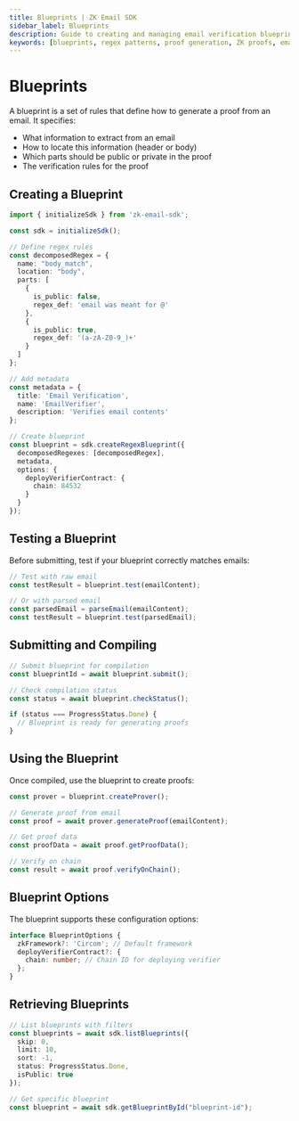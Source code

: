 ```yaml
---
title: Blueprints | ZK Email SDK
sidebar_label: Blueprints
description: Guide to creating and managing email verification blueprints in ZK Email SDK, including regex pattern matching, proof generation, and on-chain verification
keywords: [blueprints, regex patterns, proof generation, ZK proofs, email parsing, on-chain verification, smart contract deployment, blueprint compilation, SDK configuration]
---
```


# Blueprints

A blueprint is a set of rules that define how to generate a proof from an email. It specifies:

- What information to extract from an email
- How to locate this information (header or body)
- Which parts should be public or private in the proof
- The verification rules for the proof

## Creating a Blueprint

```typescript
import { initializeSdk } from 'zk-email-sdk';

const sdk = initializeSdk();

// Define regex rules
const decomposedRegex = {
  name: "body_match",
  location: "body",
  parts: [
    {
      is_public: false, 
      regex_def: 'email was meant for @'
    },
    {
      is_public: true,
      regex_def: '(a-zA-Z0-9_)+'
    }
  ]
};

// Add metadata
const metadata = {
  title: 'Email Verification',
  name: 'EmailVerifier',
  description: 'Verifies email contents'
};

// Create blueprint
const blueprint = sdk.createRegexBlueprint({
  decomposedRegexes: [decomposedRegex],
  metadata,
  options: {
    deployVerifierContract: {
      chain: 84532
    }
  }
});
```

## Testing a Blueprint

Before submitting, test if your blueprint correctly matches emails:

```typescript
// Test with raw email
const testResult = blueprint.test(emailContent);

// Or with parsed email
const parsedEmail = parseEmail(emailContent);
const testResult = blueprint.test(parsedEmail);
```

## Submitting and Compiling

```typescript
// Submit blueprint for compilation
const blueprintId = await blueprint.submit();

// Check compilation status
const status = await blueprint.checkStatus();

if (status === ProgressStatus.Done) {
  // Blueprint is ready for generating proofs
}
```

## Using the Blueprint

Once compiled, use the blueprint to create proofs:

```typescript
const prover = blueprint.createProver();

// Generate proof from email
const proof = await prover.generateProof(emailContent);

// Get proof data
const proofData = await proof.getProofData();

// Verify on chain
const result = await proof.verifyOnChain();
```

## Blueprint Options

The blueprint supports these configuration options:

```typescript
interface BlueprintOptions {
  zkFramework?: 'Circom'; // Default framework
  deployVerifierContract?: {
    chain: number; // Chain ID for deploying verifier
  };
}
```

## Retrieving Blueprints

```typescript
// List blueprints with filters
const blueprints = await sdk.listBlueprints({
  skip: 0,
  limit: 10,
  sort: -1,
  status: ProgressStatus.Done,
  isPublic: true
});

// Get specific blueprint
const blueprint = await sdk.getBlueprintById("blueprint-id");
```
